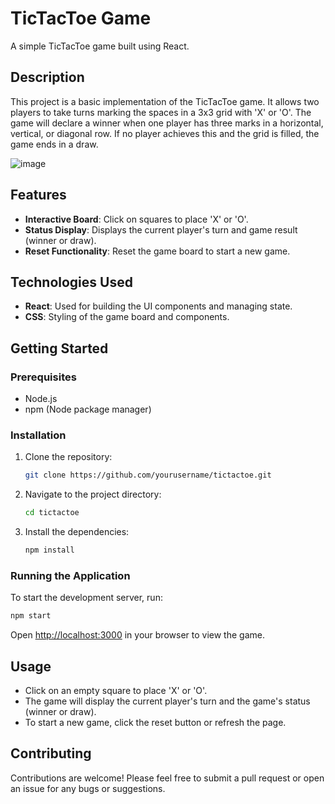 # TicTacToe Game

A simple TicTacToe game built using React.

## Description

This project is a basic implementation of the TicTacToe game. It allows two players to take turns marking the spaces in a 3x3 grid with 'X' or 'O'. The game will declare a winner when one player has three marks in a horizontal, vertical, or diagonal row. If no player achieves this and the grid is filled, the game ends in a draw.

![image](https://github.com/JeremiahRanen7/tictactoe/assets/141173239/52deaa65-6e99-4014-aa75-3f57c0c4380f)


## Features

- **Interactive Board**: Click on squares to place 'X' or 'O'.
- **Status Display**: Displays the current player's turn and game result (winner or draw).
- **Reset Functionality**: Reset the game board to start a new game.

## Technologies Used

- **React**: Used for building the UI components and managing state.
- **CSS**: Styling of the game board and components.

## Getting Started

### Prerequisites

- Node.js
- npm (Node package manager)

### Installation

1. Clone the repository:

   ```bash
   git clone https://github.com/yourusername/tictactoe.git
   ```

2. Navigate to the project directory:

   ```bash
   cd tictactoe
   ```

3. Install the dependencies:

   ```bash
   npm install
   ```

### Running the Application

To start the development server, run:

```bash
npm start
```

Open [http://localhost:3000](http://localhost:3000) in your browser to view the game.

## Usage

- Click on an empty square to place 'X' or 'O'.
- The game will display the current player's turn and the game's status (winner or draw).
- To start a new game, click the reset button or refresh the page.

## Contributing

Contributions are welcome! Please feel free to submit a pull request or open an issue for any bugs or suggestions.
